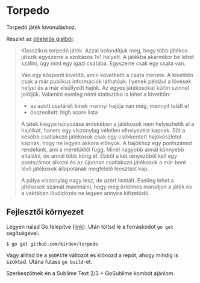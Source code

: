 Torpedo
=======

Torpedó játék kivonuláshoz.

Részlet az [ötletelős gistből](https://gist.github.com/tmichel/6972145):

>Klasszikus torpedó játék. Azzal bolondítjuk meg, hogy több játékos játszik
>egyszerre a szokásos 1v1 helyett. A játékba akármikor be lehet szállni, úgy
>mint egy igazi csatába. Egyszerre csak egy csata van.
>
>Van egy központi kivetítő, amin követhető a csata menete. A kivetítőn csak a már
>publikus információk láthatóak. Ilyenek például a lövések helyei és a már
>elsüllyedt hajók. Az egyes játékosokat külön színnel jelöljük. Valamint esetleg
>némi statisztika is lehet a kivetítőn:
>
>* az adott csatáról: kinek mennyi hajója van még, mennyit talált el
>* összesített: high score lista
>
>A játék kiegyensúlyozása érdekében a játékosok nem helyezhetik el a hajóikat,
>hanem egy viszonylag véletlen elhelyezést kapnak. Sőt a később csatlakozó
>játékosok csak egy csökkentett hajókészletet kapnak, hogy ne legyen akkora
>előnyük. A hajókhoz egy pontszámot rendelünk, ami a méretüktől függ. Minél
>nagyobb annál könnyebb eltalálni, de annál több körig él. Ebből a két tényezőből
>kell egy pontszámot alkotni és az újonnan csatlakozó játékosok a már bent lévő
>játékosok állapotának megfelelő leosztást kap.
>
>A pálya viszonylag nagy lesz, de azért limitált. Esetleg lehet a játékosok
>számát maximálni, hogy még értelmes maradjon a játék és a vaktában lövöldözés ne
>legyen annyira kifizetődő.

Fejlesztői környezet
--------------------

Legyen nálad Go telepítve ([link](http://golang.org/doc/install#install)). Után
töltsd le a forráskódot `go get` segítségével.

    $ go get github.com/kirdev/torpedo

Vagy állítsd be a `$GOPATH` változót és klónozd a repót, ahogy mindig is
szoktad. Utána futass `go build`-et.

Szerkeszőtnek én a Sublime Text 2/3 + GoSublime kombót ajánlom.
